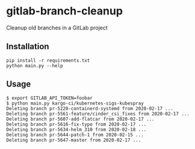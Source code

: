 # gitlab-branch-cleanup

Cleanup old branches in a GitLab project

## Installation

```shell
pip install -r requirements.txt
python main.py --help
```

## Usage

```console
$ export GITLAB_API_TOKEN=foobar
$ python main.py kargo-ci/kubernetes-sigs-kubespray
Deleting branch pr-5220-containerd-systemd from 2020-02-17 ...
Deleting branch pr-5561-feature/cinder_csi_fixes from 2020-02-17 ...
Deleting branch pr-5607-add-flatcar from 2020-02-17 ...
Deleting branch pr-5616-fix-typo from 2020-02-17 ...
Deleting branch pr-5634-helm_310 from 2020-02-18 ...
Deleting branch pr-5644-patch-1 from 2020-02-15 ...
Deleting branch pr-5647-master from 2020-02-17 ...
```
